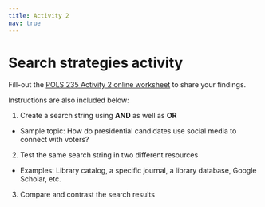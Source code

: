 ```yaml
---
title: Activity 2
nav: true
---
```

# Search strategies activity

Fill-out the <a href="https://uidaho.co1.qualtrics.com/jfe/form/SV_eRKqWXNUPpDEzad" target="_blank">POLS 235 Activity 2 online worksheet</a> to share your findings.

Instructions are also included below:
1. Create a search string using **AND** as well as **OR**
  - Sample topic: How do presidential candidates use social media to connect with voters?
2. Test the same search string in two different resources
  - Examples: Library catalog, a specific journal, a library database, Google Scholar, etc.
3. Compare and contrast the search results